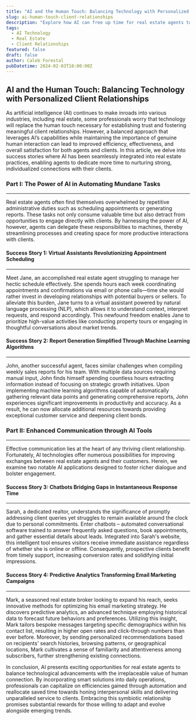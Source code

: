 ```yaml
---
title: "AI and the Human Touch: Balancing Technology with Personalized Client Relationships"
slug: ai-human-touch-client-relationships
description: "Explore how AI can free up time for real estate agents to focus on building stronger, more personal relationships with their clients."
tags:
  - AI Technology
  - Real Estate
  - Client Relationships
featured: false
draft: false
author: Caleb Forestal
pubDatetime: 2024-02-03T10:00:00Z
---
```


## AI and the Human Touch: Balancing Technology with Personalized Client Relationships

As artificial intelligence (AI) continues to make inroads into various industries, including real estate, some professionals worry that technology will replace the human touch necessary for establishing trust and fostering meaningful client relationships. However, a balanced approach that leverages AI’s capabilities while maintaining the importance of genuine human interaction can lead to improved efficiency, effectiveness, and overall satisfaction for both agents and clients. In this article, we delve into success stories where AI has been seamlessly integrated into real estate practices, enabling agents to dedicate more time to nurturing strong, individualized connections with their clients.

### Part I: The Power of AI in Automating Mundane Tasks
-------------------------------------------------------

Real estate agents often find themselves overwhelmed by repetitive administrative duties such as scheduling appointments or generating reports. These tasks not only consume valuable time but also detract from opportunities to engage directly with clients. By harnessing the power of AI, however, agents can delegate these responsibilities to machines, thereby streamlining processes and creating space for more productive interactions with clients.

#### Success Story 1: Virtual Assistants Revolutionizing Appointment Scheduling
---------------------------------------------------------------------

Meet Jane, an accomplished real estate agent struggling to manage her hectic schedule effectively. She spends hours each week coordinating appointments and confirmations via email or phone calls—time she would rather invest in developing relationships with potential buyers or sellers. To alleviate this burden, Jane turns to a virtual assistant powered by natural language processing (NLP), which allows it to understand context, interpret requests, and respond accordingly. This newfound freedom enables Jane to prioritize high-value activities like conducting property tours or engaging in thoughtful conversations about market trends.

#### Success Story 2: Report Generation Simplified Through Machine Learning Algorithms
---------------------------------------------------------------------------

John, another successful agent, faces similar challenges when compiling weekly sales reports for his team. With multiple data sources requiring manual input, John finds himself spending countless hours extracting information instead of focusing on strategic growth initiatives. Upon implementing machine learning algorithms capable of automatically gathering relevant data points and generating comprehensive reports, John experiences significant improvements in productivity and accuracy. As a result, he can now allocate additional resources towards providing exceptional customer service and deepening client bonds.


### Part II: Enhanced Communication through AI Tools
-----------------------------------------------

Effective communication lies at the heart of any thriving client relationship. Fortunately, AI technologies offer numerous possibilities for improving exchanges between real estate agents and their customers. Herein, we examine two notable AI applications designed to foster richer dialogue and bolster engagement.

#### Success Story 3: Chatbots Bridging Gaps in Instantaneous Response Time
---------------------------------------------------------------------

Sarah, a dedicated realtor, understands the significance of promptly addressing client queries yet struggles to remain available around the clock due to personal commitments. Enter chatbots – automated conversational software trained to answer frequently asked questions, book appointments, and gather essential details about leads. Integrated into Sarah's website, this intelligent tool ensures visitors receive immediate assistance regardless of whether she is online or offline. Consequently, prospective clients benefit from timely support, increasing conversion rates and solidifying initial impressions.

#### Success Story 4: Predictive Analytics Transforming Email Marketing Campaigns
---------------------------------------------------------------------------

Mark, a seasoned real estate broker looking to expand his reach, seeks innovative methods for optimizing his email marketing strategy. He discovers predictive analytics, an advanced technique employing historical data to forecast future behaviors and preferences. Utilizing this insight, Mark tailors bespoke messages targeting specific demographics within his contact list, resulting in higher open rates and click-through numbers than ever before. Moreover, by sending personalized recommendations based on recipients' search histories, browsing patterns, or geographical locations, Mark cultivates a sense of familiarity and attentiveness among subscribers, further strengthening existing connections.

In conclusion, AI presents exciting opportunities for real estate agents to balance technological advancements with the irreplaceable value of human connection. By incorporating smart solutions into daily operations, professionals can capitalize on efficiencies gained through automation and reallocate saved time towards honing interpersonal skills and delivering unparalleled service to clients. Embracing this symbiotic relationship promises substantial rewards for those willing to adapt and evolve alongside emerging trends.

